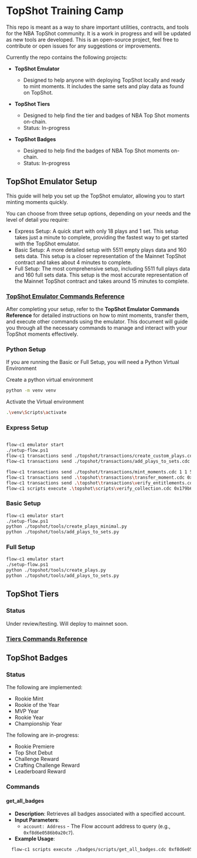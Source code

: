 # TopShot Training Camp

This repo is meant as a way to share important utilities, contracts, and tools for the NBA TopShot community. It is a work in progress and will be updated as new tools are developed. This is an open-source project, feel free to contribute or open issues for any suggestions or improvements.

Currently the repo contains the following projects:

- **TopShot Emulator**

  - Designed to help anyone with deploying TopShot locally and ready to mint moments. It includes the same sets and play data as found on TopShot.

- **TopShot Tiers**

  - Designed to help find the tier and badges of NBA Top Shot moments on-chain.
  - Status: In-progress

- **TopShot Badges**
  - Designed to help find the badges of NBA Top Shot moments on-chain.
  - Status: In-progress

## TopShot Emulator Setup

This guide will help you set up the TopShot emulator, allowing you to start minting moments quickly.

You can choose from three setup options, depending on your needs and the level of detail you require:

- Express Setup: A quick start with only 18 plays and 1 set. This setup takes just a minute to complete, providing the fastest way to get started with the TopShot emulator.
- Basic Setup: A more detailed setup with 5511 empty plays data and 160 sets data. This setup is a closer representation of the Mainnet TopShot contract and takes about 4 minutes to complete.
- Full Setup: The most comprehensive setup, including 5511 full plays data and 160 full sets data. This setup is the most accurate representation of the Mainnet TopShot contract and takes around 15 minutes to complete.

### [TopShot Emulator Commands Reference](./EMULATOR.md)

After completing your setup, refer to the **TopShot Emulator Commands Reference** for detailed instructions on how to mint moments, transfer them, and execute other commands using the emulator. This document will guide you through all the necessary commands to manage and interact with your TopShot moments effectively.

### Python Setup

If you are running the Basic or Full Setup, you will need a Python Virtual Environment

Create a python virtual environment

```bash
python -m venv venv
```

Activate the Virtual environment

```bash
.\venv\Scripts\activate
```

### Express Setup

```bash

flow-c1 emulator start
./setup-flow.ps1
flow-c1 transactions send ./topshot/transactions/create_custom_plays.cdc
flow-c1 transactions send ./topshot/transactions/add_plays_to_sets.cdc 1 [1,2,3,4,5,6,7,8,9,10,11,12,13,14,15,16,17,18]

flow-c1 transactions send ./topshot/transactions/mint_moments.cdc 1 1 5 0xf8d6e0586b0a20c7
flow-c1 transactions send .\topshot\transactions\transfer_moment.cdc 0x179b6b1cb6755e31 1
flow-c1 transactions send .\topshot\transactions\verify_entitlements.cdc 0x179b6b1cb6755e31
flow-c1 scripts execute .\topshot\scripts\verify_collection.cdc 0x179b6b1cb6755e31
```

### Basic Setup

```bash
flow-c1 emulator start
./setup-flow.ps1
python ./topshot/tools/create_plays_minimal.py
python ./topshot/tools/add_plays_to_sets.py
```

### Full Setup

```bash
flow-c1 emulator start
./setup-flow.ps1
python ./topshot/tools/create_plays.py
python ./topshot/tools/add_plays_to_sets.py

```

## TopShot Tiers

### Status

Under review/testing. Will deploy to mainnet soon.

### [Tiers Commands Reference](./TIERS.md)

## TopShot Badges

### Status

The following are implemented:

- Rookie Mint
- Rookie of the Year
- MVP Year
- Rookie Year
- Championship Year

The following are in-progress:

- Rookie Premiere
- Top Shot Debut
- Challenge Reward
- Crafting Challenge Reward
- Leaderboard Reward

### Commands

#### get_all_badges

- **Description**: Retrieves all badges associated with a specified account.
- **Input Parameters**:
  - `account: Address` - The Flow account address to query (e.g., `0xf8d6e0586b0a20c7`).
- **Example Usage**:

```bash
  flow-c1 scripts execute ./badges/scripts/get_all_badges.cdc 0xf8d6e0586b0a20c7
```
